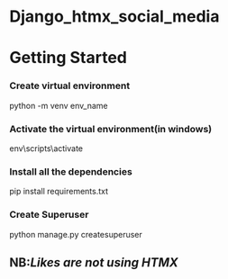 # Django_htmx_social_media
# Getting Started
### Create virtual environment
python -m venv env_name
### Activate the virtual environment(in windows)
env\scripts\activate
### Install all the dependencies
pip install requirements.txt
### Create Superuser
python manage.py createsuperuser


## NB:***Likes are not using HTMX***
